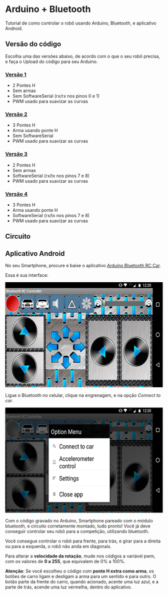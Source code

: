# Arduino + Bluetooth

Tutorial de como controlar o robô usando Arduino, Bluetooth, e aplicativo Android.

## Versão do código

Escolha uma das versões abaixo, de acordo com o que o seu robô precisa, e faça o Upload do código para seu Arduino.

### [Versão 1](/ver01/ver01.ino)
- 2 Pontes H
- Sem armas
- Sem SoftwareSerial (rx/rx nos pinos 0 e 1)
- PWM usado para suavizar as curvas

### [Versão 2](/ver02/ver02.ino)
- 3 Pontes H
- Arma usando ponte H
- Sem SoftwareSerial
- PWM usado para suavizar as curvas

### [Versão 3](/ver03/ver03.ino)
- 2 Pontes H
- Sem armas
- SoftwareSerial (rx/tx nos pinos 7 e 8)
- PWM usado para suavizar as curvas

### [Versão 4](/ver04/ver04.ino)
- 3 Pontes H
- Arma usando ponte H
- SoftwareSerial (rx/tx nos pinos 7 e 8)
- PWM usado para suavizar as curvas

## Circuito

## Aplicativo Android

No seu Smartphone, procure e baixe o aplicativo [Arduino Bluetooth RC Car](https://play.google.com/store/apps/details?id=braulio.calle.bluetoothRCcontroller).

Essa é sua interface:
<p align="center">
  <img src="https://raw.githubusercontent.com/RobotFC/ArduinoBluetooth/master/static/01.jpg" width="598" height="336"/>
</p>

Ligue o Bluetooth no celular, clique na engrenagem, e na opção *Connect to car*. 
<p align="center">
  <img src="https://raw.githubusercontent.com/RobotFC/ArduinoBluetooth/master/static/02.jpg" width="598" height="336"/>
</p>

Com o código gravado no Arduino, Smartphone pareado com o módulo bluetooth, e circuito corretamente montado, tudo pronto! Você já deve conseguir controlar seu robô para a competição, utilizando bluetooth.

Você consegue controlar o robô para frente, para trás, e girar para a direita ou para a esquerda, o robô não anda em diagonais.

Para alterar a **velocidade da rotação**, mude nos códigos a variável pwm, com os valores de **0 a 255**, que equivalem de 0% a 100%.

**Atenção**: Se você escolheu o código com **ponte H extra como arma**, os botões de carro ligam e desligam a arma para um sentido e para outro. O botão parte da frente do carro, quando acionado, acente uma luz azul, e a parte de trás, acende uma luz vermelha, dentro do aplicativo.


